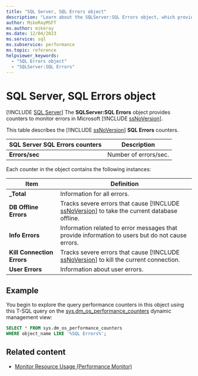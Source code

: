 ```yaml
---
title: "SQL Server, SQL Errors object"
description: "Learn about the SQLServer:SQL Errors object, which provides counters to monitor SQL Errors in SQL Server."
author: MikeRayMSFT
ms.author: mikeray
ms.date: 12/04/2023
ms.service: sql
ms.subservice: performance
ms.topic: reference
helpviewer_keywords:
  - "SQL Errors object"
  - "SQLServer:SQL Errors"
---
```

# SQL Server, SQL Errors object
 [!INCLUDE [SQL Server](../../includes/applies-to-version/sqlserver.md)]
  The **SQLServer:SQL Errors** object provides counters to monitor errors in Microsoft [!INCLUDE [ssNoVersion](../../includes/ssnoversion-md.md)].  
  
 This table describes the [!INCLUDE [ssNoVersion](../../includes/ssnoversion-md.md)] **SQL Errors** counters.  
  
|SQL Server SQL Errors counters|Description|  
|------------------------------------|-----------------|  
|**Errors/sec**|Number of errors/sec.|  
  
 Each counter in the object contains the following instances:  
  
|Item|Definition|  
|----------|----------------|  
|**_Total**|Information for all errors.|  
|**DB Offline Errors**|Tracks severe errors that cause [!INCLUDE [ssNoVersion](../../includes/ssnoversion-md.md)] to take the current database offline.|  
|**Info Errors**|Information related to error messages that provide information to users but do not cause errors.|  
|**Kill Connection Errors**|Tracks severe errors that cause [!INCLUDE [ssNoVersion](../../includes/ssnoversion-md.md)] to kill the current connection.|  
|**User Errors**|Information about user errors.|  
  
  
## Example

You begin to explore the query performance counters in this object using this T-SQL query on the [sys.dm_os_performance_counters](../system-dynamic-management-views/sys-dm-os-performance-counters-transact-sql.md) dynamic management view:

```sql
SELECT * FROM sys.dm_os_performance_counters
WHERE object_name LIKE '%SQL Errors%';
```  

## Related content

- [Monitor Resource Usage (Performance Monitor)](monitor-resource-usage-system-monitor.md)
